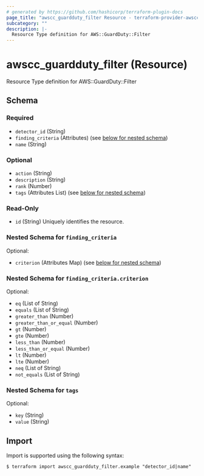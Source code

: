 ```yaml
---
# generated by https://github.com/hashicorp/terraform-plugin-docs
page_title: "awscc_guardduty_filter Resource - terraform-provider-awscc"
subcategory: ""
description: |-
  Resource Type definition for AWS::GuardDuty::Filter
---
```


# awscc_guardduty_filter (Resource)

Resource Type definition for AWS::GuardDuty::Filter



<!-- schema generated by tfplugindocs -->
## Schema

### Required

- `detector_id` (String)
- `finding_criteria` (Attributes) (see [below for nested schema](#nestedatt--finding_criteria))
- `name` (String)

### Optional

- `action` (String)
- `description` (String)
- `rank` (Number)
- `tags` (Attributes List) (see [below for nested schema](#nestedatt--tags))

### Read-Only

- `id` (String) Uniquely identifies the resource.

<a id="nestedatt--finding_criteria"></a>
### Nested Schema for `finding_criteria`

Optional:

- `criterion` (Attributes Map) (see [below for nested schema](#nestedatt--finding_criteria--criterion))

<a id="nestedatt--finding_criteria--criterion"></a>
### Nested Schema for `finding_criteria.criterion`

Optional:

- `eq` (List of String)
- `equals` (List of String)
- `greater_than` (Number)
- `greater_than_or_equal` (Number)
- `gt` (Number)
- `gte` (Number)
- `less_than` (Number)
- `less_than_or_equal` (Number)
- `lt` (Number)
- `lte` (Number)
- `neq` (List of String)
- `not_equals` (List of String)



<a id="nestedatt--tags"></a>
### Nested Schema for `tags`

Optional:

- `key` (String)
- `value` (String)

## Import

Import is supported using the following syntax:

```shell
$ terraform import awscc_guardduty_filter.example "detector_id|name"
```
